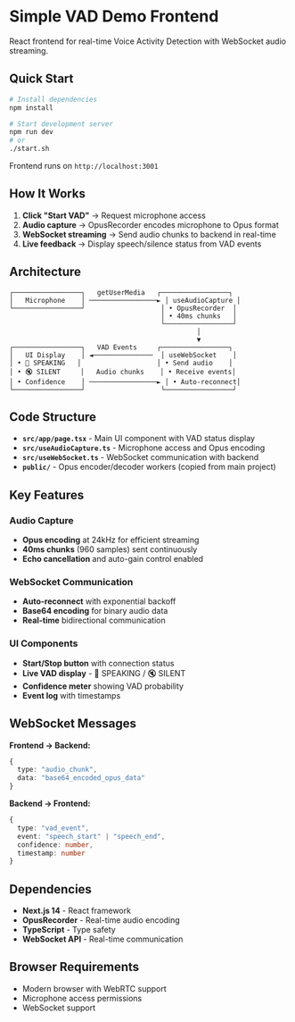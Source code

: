 # Simple VAD Demo Frontend

React frontend for real-time Voice Activity Detection with WebSocket audio streaming.

## Quick Start

```bash
# Install dependencies
npm install

# Start development server
npm run dev
# or
./start.sh
```

Frontend runs on `http://localhost:3001`

## How It Works

1. **Click "Start VAD"** → Request microphone access
2. **Audio capture** → OpusRecorder encodes microphone to Opus format
3. **WebSocket streaming** → Send audio chunks to backend in real-time
4. **Live feedback** → Display speech/silence status from VAD events

## Architecture

```
┌─────────────────┐   getUserMedia   ┌─────────────────┐
│   Microphone    │ ─────────────────► │ useAudioCapture │
└─────────────────┘                   │ • OpusRecorder  │
                                      │ • 40ms chunks   │
                                      └─────────────────┘
                                               │
                                               ▼
┌─────────────────┐   VAD Events     ┌─────────────────┐
│   UI Display    │ ◄───────────────  │ useWebSocket    │
│ • 🎤 SPEAKING   │                   │ • Send audio    │
│ • 🔇 SILENT     │   Audio chunks    │ • Receive events│
│ • Confidence    │ ─────────────────► │ • Auto-reconnect│
└─────────────────┘                   └─────────────────┘
```

## Code Structure

- **`src/app/page.tsx`** - Main UI component with VAD status display
- **`src/useAudioCapture.ts`** - Microphone access and Opus encoding
- **`src/useWebSocket.ts`** - WebSocket communication with backend
- **`public/`** - Opus encoder/decoder workers (copied from main project)

## Key Features

### Audio Capture
- **Opus encoding** at 24kHz for efficient streaming
- **40ms chunks** (960 samples) sent continuously
- **Echo cancellation** and auto-gain control enabled

### WebSocket Communication
- **Auto-reconnect** with exponential backoff
- **Base64 encoding** for binary audio data
- **Real-time** bidirectional communication

### UI Components
- **Start/Stop button** with connection status
- **Live VAD display** - 🎤 SPEAKING / 🔇 SILENT
- **Confidence meter** showing VAD probability
- **Event log** with timestamps

## WebSocket Messages

**Frontend → Backend:**
```typescript
{
  type: "audio_chunk",
  data: "base64_encoded_opus_data"
}
```

**Backend → Frontend:**
```typescript
{
  type: "vad_event",
  event: "speech_start" | "speech_end",
  confidence: number,
  timestamp: number
}
```

## Dependencies

- **Next.js 14** - React framework
- **OpusRecorder** - Real-time audio encoding
- **TypeScript** - Type safety
- **WebSocket API** - Real-time communication

## Browser Requirements

- Modern browser with WebRTC support
- Microphone access permissions
- WebSocket support
